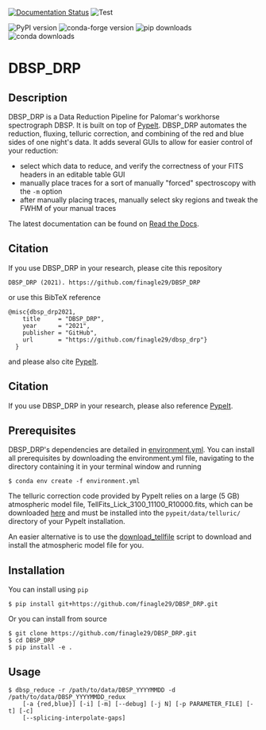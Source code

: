 [![Documentation Status](https://readthedocs.org/projects/dbsp-drp/badge/?version=latest)](https://dbsp-drp.readthedocs.io/en/latest/?badge=latest)
![Test](https://github.com/finagle29/DBSP_DRP/workflows/Test/badge.svg)

![PyPI version](https://img.shields.io/pypi/v/DBSP_DRP?label=PyPI&logo=python&logoColor=white)
![conda-forge version](https://img.shields.io/conda/vn/conda-forge/dbsp_drp?logo=conda-forge&logoColor=white)
![pip downloads](https://img.shields.io/pypi/dm/DBSP_DRP)
![conda downloads](https://img.shields.io/conda/dn/conda-forge/DBSP_DRP?label=conda%20downloads)

# DBSP_DRP


## Description
DBSP_DRP is a Data Reduction Pipeline for Palomar's workhorse spectrograph DBSP.
It is built on top of [PypeIt](https://github.com/pypeit/PypeIt).
DBSP_DRP automates the reduction, fluxing, telluric correction, and combining of the red and blue sides of one night's
data.
It adds several GUIs to allow for easier control of your reduction:
- select which data to reduce, and verify the correctness of your FITS headers in an editable table GUI
- manually place traces for a sort of manually "forced" spectroscopy with the `-m` option
- after manually placing traces, manually select sky regions and tweak the FWHM of your manual traces

The latest documentation can be found on [Read the Docs](https://dbsp-drp.readthedocs.io/en/latest/index.html).

## Citation
If you use DBSP_DRP in your research, please cite this repository

`DBSP_DRP (2021). https://github.com/finagle29/DBSP_DRP`

or use this BibTeX reference

```
@misc{dbsp_drp2021,
    title     = "DBSP_DRP",
    year      = "2021",
    publisher = "GitHub",
    url       = "https://github.com/finagle29/dbsp_drp"}
  }
```

and please also cite [PypeIt](https://github.com/pypeit/PypeIt#citation).

## Citation
If you use DBSP_DRP in your research, please also reference [PypeIt](https://github.com/pypeit/PypeIt#citation).

## Prerequisites
DBSP_DRP's dependencies are detailed in [environment.yml](environment.yml).
You can install all prerequisites by downloading the environment.yml file, navigating to the directory containing it in your terminal window and running
```shell_session
$ conda env create -f environment.yml
```

The telluric correction code provided by PypeIt relies on a large (5 GB) atmospheric model file,
TellFits_Lick_3100_11100_R10000.fits, which can be downloaded
[here](https://drive.google.com/drive/folders/1FFRWjUZ58HiDuDD33MYqBzMWDQanBRRy)
and must be installed into the ``pypeit/data/telluric/`` directory of your PypeIt installation.

An easier alternative is to use the [download_tellfile](bin/download_tellfile) script to download and install the atmospheric model file for you.

## Installation
You can install using `pip`
```shell_session
$ pip install git+https://github.com/finagle29/DBSP_DRP.git
```

Or you can install from source
```shell_session
$ git clone https://github.com/finagle29/DBSP_DRP.git
$ cd DBSP_DRP
$ pip install -e .
```

## Usage
```shell_session
$ dbsp_reduce -r /path/to/data/DBSP_YYYYMMDD -d /path/to/data/DBSP_YYYYMMDD_redux
    [-a {red,blue}] [-i] [-m] [--debug] [-j N] [-p PARAMETER_FILE] [-t] [-c]
    [--splicing-interpolate-gaps]
```
